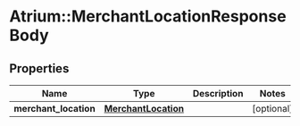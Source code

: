 # Atrium::MerchantLocationResponseBody

## Properties
Name | Type | Description | Notes
------------ | ------------- | ------------- | -------------
**merchant_location** | [**MerchantLocation**](MerchantLocation.md) |  | [optional] 


